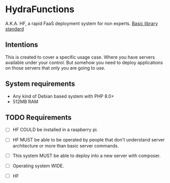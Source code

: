 # HydraFunctions
A.K.A. HF, a rapid FaaS deployment system for non experts.
[Basic library standard](https://www.msfsoftware.com/art%C3%ADculos/basic-library-standard)

## Intentions
This is created to cover a specific usage case. Where you have servers available under your control. But somehow you need to deploy applications on those servers that only you are going to use.

## System requirements
* Any kind of Debian based system with PHP 8.0+
* 512MB RAM

## TODO Requirements
- [ ] HF COULD be installed in a raspberry pi.
- [ ] HF MUST be able to be operated by people that don't understand server architecture or more than basic server commands.
- [ ] This system MUST be able to deploy into a new server with composer.
- [ ] Operating system WIDE.
- [ ] HF

